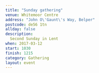 ```yaml
---
title: "Sunday gathering"
venue: Whitemoor Centre
address: "John O\'Gaunt\'s Way, Belper"
postcode: de56 1tn
allday: false
description: 
  Second Sunday in Lent
when: 2017-03-12
start: 1030
finish: 1215
category: Gathering
layout: event
---
```


